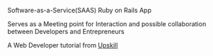 Software-as-a-Service(SAAS) Ruby on Rails App

Serves as a Meeting point for Interaction and possible collaboration between Developers and Entrepreneurs

A Web Developer tutorial from [Upskill](http://upskillcourses.com)
